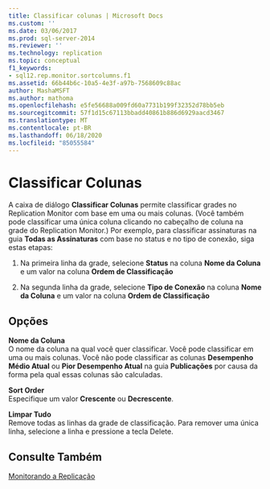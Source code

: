 ```yaml
---
title: Classificar colunas | Microsoft Docs
ms.custom: ''
ms.date: 03/06/2017
ms.prod: sql-server-2014
ms.reviewer: ''
ms.technology: replication
ms.topic: conceptual
f1_keywords:
- sql12.rep.monitor.sortcolumns.f1
ms.assetid: 66b44b6c-10a5-4e3f-a97b-7568609c88ac
author: MashaMSFT
ms.author: mathoma
ms.openlocfilehash: e5fe56688a009fd60a7731b199f32352d78bb5eb
ms.sourcegitcommit: 57f1d15c67113bbadd40861b886d6929aacd3467
ms.translationtype: MT
ms.contentlocale: pt-BR
ms.lasthandoff: 06/18/2020
ms.locfileid: "85055584"
---
```

# <a name="sort-columns"></a>Classificar Colunas
  A caixa de diálogo **Classificar Colunas** permite classificar grades no Replication Monitor com base em uma ou mais colunas. (Você também pode classificar uma única coluna clicando no cabeçalho de coluna na grade do Replication Monitor.) Por exemplo, para classificar assinaturas na guia **Todas as Assinaturas** com base no status e no tipo de conexão, siga estas etapas:  
  
1.  Na primeira linha da grade, selecione **Status** na coluna **Nome da Coluna** e um valor na coluna **Ordem de Classificação**  
  
2.  Na segunda linha da grade, selecione **Tipo de Conexão** na coluna **Nome da Coluna** e um valor na coluna **Ordem de Classificação**  
  
## <a name="options"></a>Opções  
 **Nome da Coluna**  
 O nome da coluna na qual você quer classificar. Você pode classificar em uma ou mais colunas. Você não pode classificar as colunas **Desempenho Médio Atual** ou **Pior Desempenho Atual** na guia **Publicações** por causa da forma pela qual essas colunas são calculadas.  
  
 **Sort Order**  
 Especifique um valor **Crescente** ou **Decrescente**.  
  
 **Limpar Tudo**  
 Remove todas as linhas da grade de classificação. Para remover uma única linha, selecione a linha e pressione a tecla Delete.  
  
## <a name="see-also"></a>Consulte Também  
 [Monitorando a Replicação](monitoring-replication.md)  
  
  
